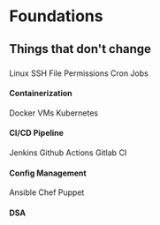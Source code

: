 # Foundations

## Things that don't change

###


####
Linux
SSH
File Permissions
Cron Jobs

#### Containerization
Docker
VMs
Kubernetes

#### CI/CD Pipeline
Jenkins
Github Actions
Gitlab CI

#### Config Management
Ansible
Chef
Puppet

#### DSA